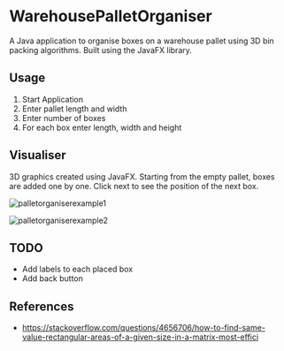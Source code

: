 # WarehousePalletOrganiser
A Java application to organise boxes on a warehouse pallet using 3D bin packing algorithms. Built using the JavaFX library.

## Usage
1. Start Application
2. Enter pallet length and width
3. Enter number of boxes
4. For each box enter length, width and height

## Visualiser
3D graphics created using JavaFX. Starting from the empty pallet, boxes are added one by one. Click next to see the position of the next box.

![palletorganiserexample1](https://user-images.githubusercontent.com/57597103/132107907-1ac815dc-cb5a-434a-8163-73b1c2454478.png)

![palletorganiserexample2](https://user-images.githubusercontent.com/57597103/132107910-7e88b5e9-5f85-4977-b730-7865aa1874db.png)

## TODO
* Add labels to each placed box
* Add back button

## References
* https://stackoverflow.com/questions/4656706/how-to-find-same-value-rectangular-areas-of-a-given-size-in-a-matrix-most-effici
